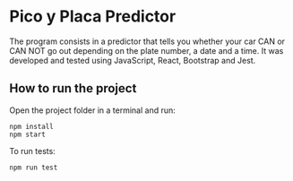 # Pico y Placa Predictor
The program consists in a predictor that tells you whether your car CAN or CAN NOT go out depending on the plate number, a date and a time. It was developed and tested using JavaScript, React, Bootstrap and Jest.

## How to run the project
Open the project folder in a terminal and run:
```
npm install 
npm start
```
 To run tests:
```
npm run test
```